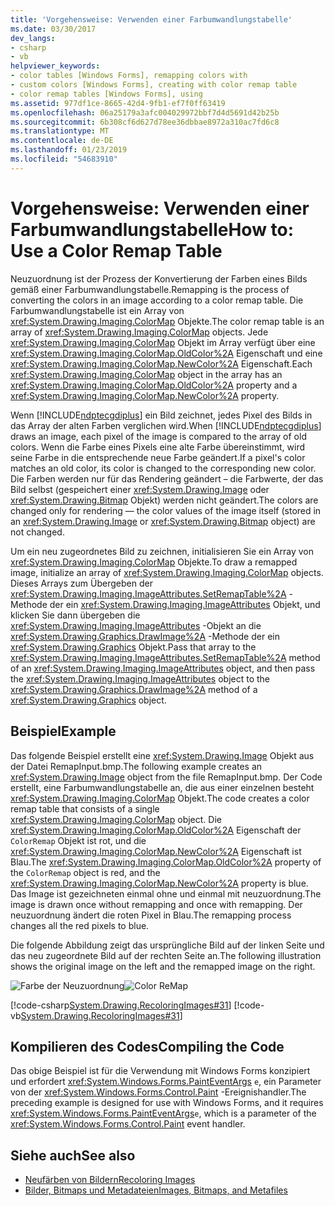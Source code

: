```yaml
---
title: 'Vorgehensweise: Verwenden einer Farbumwandlungstabelle'
ms.date: 03/30/2017
dev_langs:
- csharp
- vb
helpviewer_keywords:
- color tables [Windows Forms], remapping colors with
- custom colors [Windows Forms], creating with color remap table
- color remap tables [Windows Forms], using
ms.assetid: 977df1ce-8665-42d4-9fb1-ef7f0ff63419
ms.openlocfilehash: 06a25179a3afc004029972bbf7d4d5691d42b25b
ms.sourcegitcommit: 6b308cf6d627d78ee36dbbae8972a310ac7fd6c8
ms.translationtype: MT
ms.contentlocale: de-DE
ms.lasthandoff: 01/23/2019
ms.locfileid: "54683910"
---
```

# <a name="how-to-use-a-color-remap-table"></a><span data-ttu-id="87f2e-102">Vorgehensweise: Verwenden einer Farbumwandlungstabelle</span><span class="sxs-lookup"><span data-stu-id="87f2e-102">How to: Use a Color Remap Table</span></span>
<span data-ttu-id="87f2e-103">Neuzuordnung ist der Prozess der Konvertierung der Farben eines Bilds gemäß einer Farbumwandlungstabelle.</span><span class="sxs-lookup"><span data-stu-id="87f2e-103">Remapping is the process of converting the colors in an image according to a color remap table.</span></span> <span data-ttu-id="87f2e-104">Die Farbumwandlungstabelle ist ein Array von <xref:System.Drawing.Imaging.ColorMap> Objekte.</span><span class="sxs-lookup"><span data-stu-id="87f2e-104">The color remap table is an array of <xref:System.Drawing.Imaging.ColorMap> objects.</span></span> <span data-ttu-id="87f2e-105">Jede <xref:System.Drawing.Imaging.ColorMap> Objekt im Array verfügt über eine <xref:System.Drawing.Imaging.ColorMap.OldColor%2A> Eigenschaft und eine <xref:System.Drawing.Imaging.ColorMap.NewColor%2A> Eigenschaft.</span><span class="sxs-lookup"><span data-stu-id="87f2e-105">Each <xref:System.Drawing.Imaging.ColorMap> object in the array has an <xref:System.Drawing.Imaging.ColorMap.OldColor%2A> property and a <xref:System.Drawing.Imaging.ColorMap.NewColor%2A> property.</span></span>  
  
 <span data-ttu-id="87f2e-106">Wenn [!INCLUDE[ndptecgdiplus](../../../../includes/ndptecgdiplus-md.md)] ein Bild zeichnet, jedes Pixel des Bilds in das Array der alten Farben verglichen wird.</span><span class="sxs-lookup"><span data-stu-id="87f2e-106">When [!INCLUDE[ndptecgdiplus](../../../../includes/ndptecgdiplus-md.md)] draws an image, each pixel of the image is compared to the array of old colors.</span></span> <span data-ttu-id="87f2e-107">Wenn die Farbe eines Pixels eine alte Farbe übereinstimmt, wird seine Farbe in die entsprechende neue Farbe geändert.</span><span class="sxs-lookup"><span data-stu-id="87f2e-107">If a pixel's color matches an old color, its color is changed to the corresponding new color.</span></span> <span data-ttu-id="87f2e-108">Die Farben werden nur für das Rendering geändert – die Farbwerte, der das Bild selbst (gespeichert einer <xref:System.Drawing.Image> oder <xref:System.Drawing.Bitmap> Objekt) werden nicht geändert.</span><span class="sxs-lookup"><span data-stu-id="87f2e-108">The colors are changed only for rendering — the color values of the image itself (stored in an <xref:System.Drawing.Image> or <xref:System.Drawing.Bitmap> object) are not changed.</span></span>  
  
 <span data-ttu-id="87f2e-109">Um ein neu zugeordnetes Bild zu zeichnen, initialisieren Sie ein Array von <xref:System.Drawing.Imaging.ColorMap> Objekte.</span><span class="sxs-lookup"><span data-stu-id="87f2e-109">To draw a remapped image, initialize an array of <xref:System.Drawing.Imaging.ColorMap> objects.</span></span> <span data-ttu-id="87f2e-110">Dieses Arrays zum Übergeben der <xref:System.Drawing.Imaging.ImageAttributes.SetRemapTable%2A> -Methode der ein <xref:System.Drawing.Imaging.ImageAttributes> Objekt, und klicken Sie dann übergeben die <xref:System.Drawing.Imaging.ImageAttributes> -Objekt an die <xref:System.Drawing.Graphics.DrawImage%2A> -Methode der ein <xref:System.Drawing.Graphics> Objekt.</span><span class="sxs-lookup"><span data-stu-id="87f2e-110">Pass that array to the <xref:System.Drawing.Imaging.ImageAttributes.SetRemapTable%2A> method of an <xref:System.Drawing.Imaging.ImageAttributes> object, and then pass the <xref:System.Drawing.Imaging.ImageAttributes> object to the <xref:System.Drawing.Graphics.DrawImage%2A> method of a <xref:System.Drawing.Graphics> object.</span></span>  
  
## <a name="example"></a><span data-ttu-id="87f2e-111">Beispiel</span><span class="sxs-lookup"><span data-stu-id="87f2e-111">Example</span></span>  
 <span data-ttu-id="87f2e-112">Das folgende Beispiel erstellt eine <xref:System.Drawing.Image> Objekt aus der Datei RemapInput.bmp.</span><span class="sxs-lookup"><span data-stu-id="87f2e-112">The following example creates an <xref:System.Drawing.Image> object from the file RemapInput.bmp.</span></span> <span data-ttu-id="87f2e-113">Der Code erstellt, eine Farbumwandlungstabelle an, die aus einer einzelnen besteht <xref:System.Drawing.Imaging.ColorMap> Objekt.</span><span class="sxs-lookup"><span data-stu-id="87f2e-113">The code creates a color remap table that consists of a single <xref:System.Drawing.Imaging.ColorMap> object.</span></span> <span data-ttu-id="87f2e-114">Die <xref:System.Drawing.Imaging.ColorMap.OldColor%2A> Eigenschaft der `ColorRemap` Objekt ist rot, und die <xref:System.Drawing.Imaging.ColorMap.NewColor%2A> Eigenschaft ist Blau.</span><span class="sxs-lookup"><span data-stu-id="87f2e-114">The <xref:System.Drawing.Imaging.ColorMap.OldColor%2A> property of the `ColorRemap` object is red, and the <xref:System.Drawing.Imaging.ColorMap.NewColor%2A> property is blue.</span></span> <span data-ttu-id="87f2e-115">Das Image ist gezeichneten einmal ohne und einmal mit neuzuordnung.</span><span class="sxs-lookup"><span data-stu-id="87f2e-115">The image is drawn once without remapping and once with remapping.</span></span> <span data-ttu-id="87f2e-116">Der neuzuordnung ändert die roten Pixel in Blau.</span><span class="sxs-lookup"><span data-stu-id="87f2e-116">The remapping process changes all the red pixels to blue.</span></span>  
  
 <span data-ttu-id="87f2e-117">Die folgende Abbildung zeigt das ursprüngliche Bild auf der linken Seite und das neu zugeordnete Bild auf der rechten Seite an.</span><span class="sxs-lookup"><span data-stu-id="87f2e-117">The following illustration shows the original image on the left and the remapped image on the right.</span></span>  
  
 <span data-ttu-id="87f2e-118">![Farbe der Neuzuordnung](../../../../docs/framework/winforms/advanced/media/colortrans7.png "colortrans7")</span><span class="sxs-lookup"><span data-stu-id="87f2e-118">![Color ReMap](../../../../docs/framework/winforms/advanced/media/colortrans7.png "colortrans7")</span></span>  
  
 [!code-csharp[System.Drawing.RecoloringImages#31](../../../../samples/snippets/csharp/VS_Snippets_Winforms/System.Drawing.RecoloringImages/CS/Class1.cs#31)]
 [!code-vb[System.Drawing.RecoloringImages#31](../../../../samples/snippets/visualbasic/VS_Snippets_Winforms/System.Drawing.RecoloringImages/VB/Class1.vb#31)]  
  
## <a name="compiling-the-code"></a><span data-ttu-id="87f2e-119">Kompilieren des Codes</span><span class="sxs-lookup"><span data-stu-id="87f2e-119">Compiling the Code</span></span>  
 <span data-ttu-id="87f2e-120">Das obige Beispiel ist für die Verwendung mit Windows Forms konzipiert und erfordert <xref:System.Windows.Forms.PaintEventArgs> `e`, ein Parameter von der <xref:System.Windows.Forms.Control.Paint> -Ereignishandler.</span><span class="sxs-lookup"><span data-stu-id="87f2e-120">The preceding example is designed for use with Windows Forms, and it requires <xref:System.Windows.Forms.PaintEventArgs>`e`, which is a parameter of the <xref:System.Windows.Forms.Control.Paint> event handler.</span></span>  
  
## <a name="see-also"></a><span data-ttu-id="87f2e-121">Siehe auch</span><span class="sxs-lookup"><span data-stu-id="87f2e-121">See also</span></span>
- [<span data-ttu-id="87f2e-122">Neufärben von Bildern</span><span class="sxs-lookup"><span data-stu-id="87f2e-122">Recoloring Images</span></span>](../../../../docs/framework/winforms/advanced/recoloring-images.md)
- [<span data-ttu-id="87f2e-123">Bilder, Bitmaps und Metadateien</span><span class="sxs-lookup"><span data-stu-id="87f2e-123">Images, Bitmaps, and Metafiles</span></span>](../../../../docs/framework/winforms/advanced/images-bitmaps-and-metafiles.md)
